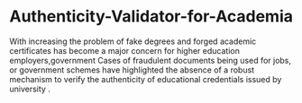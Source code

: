 # Authenticity-Validator-for-Academia
With increasing the problem of fake degrees and forged academic certificates has become a major concern for higher education employers,government  Cases of fraudulent documents being used for jobs,  or government schemes have highlighted the absence of a robust mechanism to verify the authenticity of educational credentials issued by university .
